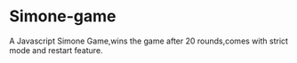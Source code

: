 # Simone-game
A Javascript Simone Game,wins the game after 20 rounds,comes with strict mode and restart feature.
